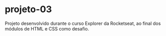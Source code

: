 # projeto-03
Projeto desenvolvido durante o curso Explorer da Rocketseat, ao final dos módulos de HTML e CSS como desafio.
